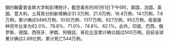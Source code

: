 据约翰霍普金斯大学和彭博统计，截至美东时间1月1日下午6时，美国、法国、英国、意大利、土耳其分别新增确诊31.3万例、21.9万例、16.4万例、14.1万例、7.8万例，累计确诊5486万例、1030万例、1317万例、627万例、952万例，疫苗接种完毕比率为62.0%、79.8%、71.0%、74.8%、62.1%。此外，印度、巴西、俄罗斯、德国、西班牙、伊朗、阿根廷、哥伦比亚累计确诊超过500万例。目前全球累计确诊2.89亿例，累计死亡544万例。